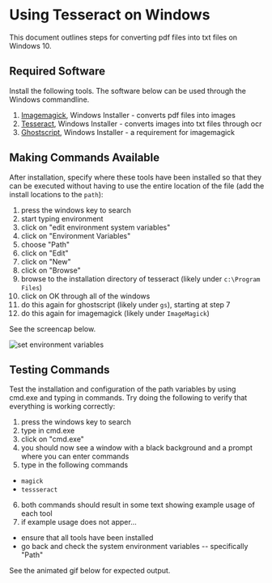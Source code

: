 # Using Tesseract on Windows

This document outlines steps for converting pdf files into txt files on Windows 10.

## Required Software

Install the following tools. The software below can be used through the Windows commandline.

1. [Imagemagick](https://imagemagick.org/script/download.php#windows), Windows Installer - converts pdf files into images
2. [Tesseract](https://github.com/UB-Mannheim/tesseract/wiki), Windows Installer - converts images into txt files through ocr
3. [Ghostscript](https://www.ghostscript.com/download/gsdnld.html), Windows Installer - a requirement for imagemagick

## Making Commands Available

After installation, specify where these tools have been installed so that they can be executed without having to use the entire location of the file (add the install locations to the `path`):

1. press the windows key to search
2. start typing environment
3. click on "edit environment system variables"
4. click on "Environment Variables"
5. choose "Path"
6. click on "Edit"
7. click on "New"
8. click on "Browse"
9. browse to the installation directory of tesseract (likely under `c:\Program Files`)
10. click on OK through all of the windows
11. do this again for ghostscript (likely under `gs`), starting at step 7
12. do this again for imagemagick (likely under `ImageMagick`)

See the screencap below.

![set environment variables](path.gif)

## Testing Commands

Test the installation and configuration of the path variables by using cmd.exe and typing in commands. Try doing the following to verify that everything is working correctly:

1. press the windows key to search
2. type in cmd.exe
3. click on "cmd.exe"
4. you should now see a window with a black background and a prompt where you can enter commands
5. type in the following commands
  * `magick`
  * `tessseract`
6. both commands should result in some text showing example usage of each tool
7. if example usage does not apper...
  * ensure that all tools have been installed
  * go back and check the system environment variables -- specifically "Path"

See the animated gif below for expected output.
